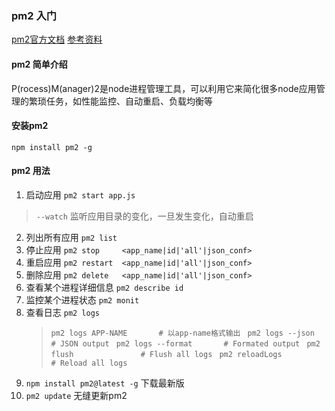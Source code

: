 ### pm2 入门
[pm2官方文档](https://pm2.io/doc/en/runtime/guide/process-management/?utm_source=github)
[参考资料](https://blog.csdn.net/maquealone/article/details/79550120)
#### pm2 简单介绍
P(rocess)M(anager)2是node进程管理工具，可以利用它来简化很多node应用管理的繁琐任务，如性能监控、自动重启、负载均衡等
#### 安装pm2 
`npm install pm2 -g`
#### pm2 用法
1. 启动应用 `pm2 start app.js`
  > `--watch` 监听应用目录的变化，一旦发生变化，自动重启
2. 列出所有应用 `pm2 list`
3. 停止应用 `pm2 stop     <app_name|id|'all'|json_conf>`
4. 重启应用 `pm2 restart  <app_name|id|'all'|json_conf>`
5. 删除应用 `pm2 delete   <app_name|id|'all'|json_conf>`
6. 查看某个进程详细信息 `pm2 describe id`
7. 监控某个进程状态 `pm2 monit`
8. 查看日志 `pm2 logs` 
   > `pm2 logs APP-NAME       # 以app-name格式输出 `
   > `pm2 logs --json         # JSON output `
   > `pm2 logs --format       # Formated output `
   > `pm2 flush               # Flush all logs `
   > `pm2 reloadLogs          # Reload all logs `
9. `npm install pm2@latest -g` 下载最新版 
10. `pm2 update` 无缝更新pm2 